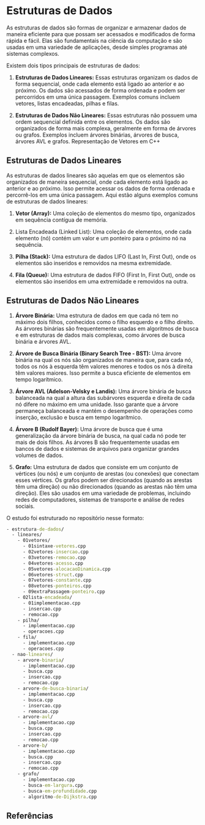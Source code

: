 # Estruturas de Dados

As estruturas de dados são formas de organizar e armazenar dados de maneira eficiente para que possam ser acessados e modificados de forma rápida e fácil. Elas são fundamentais na ciência da computação e são usadas em uma variedade de aplicações, desde simples programas até sistemas complexos.

Existem dois tipos principais de estruturas de dados:

1. **Estruturas de Dados Lineares:** Essas estruturas organizam os dados de forma sequencial, onde cada elemento está ligado ao anterior e ao próximo. Os dados são acessados de forma ordenada e podem ser percorridos em uma única passagem. Exemplos comuns incluem vetores, listas encadeadas, pilhas e filas.

2. **Estruturas de Dados Não Lineares:** Essas estruturas não possuem uma ordem sequencial definida entre os elementos. Os dados são organizados de forma mais complexa, geralmente em forma de árvores ou grafos. Exemplos incluem árvores binárias, árvores de busca, árvores AVL e grafos.
Representação de Vetores em C++

## Estruturas de Dados Lineares

As estruturas de dados lineares são aquelas em que os elementos são organizados de maneira sequencial, onde cada elemento está ligado ao anterior e ao próximo. Isso permite acessar os dados de forma ordenada e percorrê-los em uma única passagem. Aqui estão alguns exemplos comuns de estruturas de dados lineares:

1. **Vetor (Array):** Uma coleção de elementos do mesmo tipo, organizados em sequência contígua de memória.

2. Lista Encadeada (Linked List): Uma coleção de elementos, onde cada elemento (nó) contém um valor e um ponteiro para o próximo nó na sequência.

3. **Pilha (Stack):** Uma estrutura de dados LIFO (Last In, First Out), onde os elementos são inseridos e removidos na mesma extremidade.

4. **Fila (Queue):** Uma estrutura de dados FIFO (First In, First Out), onde os elementos são inseridos em uma extremidade e removidos na outra.

## Estruturas de Dados Não Lineares

1. **Árvore Binária:** Uma estrutura de dados em que cada nó tem no máximo dois filhos, conhecidos como o filho esquerdo e o filho direito. As árvores binárias são frequentemente usadas em algoritmos de busca e em estruturas de dados mais complexas, como árvores de busca binária e árvores AVL.

2. **Árvore de Busca Binária (Binary Search Tree - BST):** Uma árvore binária na qual os nós são organizados de maneira que, para cada nó, todos os nós à esquerda têm valores menores e todos os nós à direita têm valores maiores. Isso permite a busca eficiente de elementos em tempo logarítmico.

3. **Árvore AVL (Adelson-Velsky e Landis):** Uma árvore binária de busca balanceada na qual a altura das subárvores esquerda e direita de cada nó difere no máximo em uma unidade. Isso garante que a árvore permaneça balanceada e mantém o desempenho de operações como inserção, exclusão e busca em tempo logarítmico.

4. **Árvore B (Rudolf Bayer):** Uma árvore de busca que é uma generalização da árvore binária de busca, na qual cada nó pode ter mais de dois filhos. As árvores B são frequentemente usadas em bancos de dados e sistemas de arquivos para organizar grandes volumes de dados.

5. **Grafo:** Uma estrutura de dados que consiste em um conjunto de vértices (ou nós) e um conjunto de arestas (ou conexões) que conectam esses vértices. Os grafos podem ser direcionados (quando as arestas têm uma direção) ou não direcionados (quando as arestas não têm uma direção). Eles são usados em uma variedade de problemas, incluindo redes de computadores, sistemas de transporte e análise de redes sociais.

O estudo foi estruturado no repositório nesse formato:

```cmd
- estrutura-de-dados/
  - lineares/
    - 01vetores/
      - 01sintaxe-vetores.cpp
      - 02vetores-insercao.cpp
      - 03vetores-remocao.cpp
      - 04vetores-acesso.cpp
      - 05vetores-alocacaoDinamica.cpp
      - 06vetores-struct.cpp
      - 07vetores-constante.cpp
      - 08vetores-ponteiros.cpp
      - 09extraPassagem-ponteiro.cpp
    - 02lista-encadeada/
      - 01implementacao.cpp
      - insercao.cpp
      - remocao.cpp
    - pilha/
      - implementacao.cpp
      - operacoes.cpp
    - fila/
      - implementacao.cpp
      - operacoes.cpp
  - nao-lineares/
    - arvore-binaria/
      - implementacao.cpp
      - busca.cpp
      - insercao.cpp
      - remocao.cpp
    - arvore-de-busca-binaria/
      - implementacao.cpp
      - busca.cpp
      - insercao.cpp
      - remocao.cpp
    - arvore-avl/
      - implementacao.cpp
      - busca.cpp
      - insercao.cpp
      - remocao.cpp
    - arvore-b/
      - implementacao.cpp
      - busca.cpp
      - insercao.cpp
      - remocao.cpp
    - grafo/
      - implementacao.cpp
      - busca-em-largura.cpp
      - busca-em-profundidade.cpp
      - algoritmo-de-Dijkstra.cpp
```

## Referências
